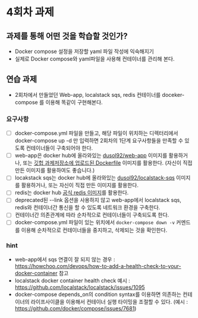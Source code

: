 # 4회차 과제

## 과제를 통해 어떤 것을 학습할 것인가?

- Docker compose 설정을 저장할 yaml 파일 작성에 익숙해지기
- 실제로 Docker compose와 yaml파일을 사용해 컨테이너를 관리해 본다.

## 연습 과제

- 2회차에서 만들었던 Web-app, localstack sqs, redis 컨테이너를 doceker-compose 를 이용해 똑같이 구현해본다.

### 요구사항
- [ ] docker-compose.yml 파일을 만들고, 해당 파일이 위치하는 디렉터리에서 docker-compose up -d 만 입력하면 2회차의 1단계 요구사항들을 만족할 수 있도록 컨테이너들이 구축되어야 한다.
- [ ] web-app은 docker hub에 올라와있는 [dusol92/web-app](https://hub.docker.com/r/dusol92/web-app) 이미지를 활용하거나, 또는 [깃헙 과제저장소에 업로드된 Dockerfile](https://github.com/kiworkshop/2021-docker-study/tree/master/2%ED%9A%8C%EC%B0%A8/deocks/docker-web-app) 이미지를 활용한다. (자신이 직접 만든 이미지를 활용하여도 좋습니다.)
- [ ] locakstack sqs는 docker hub에 올라와있는 [dusol92/localstack-sqs](https://hub.docker.com/repository/docker/dusol92/localstack-sqs) 이미지를 활용하거나, 또는 자신이 직접 만든 이미지를 활용한다.
- [ ] redis는 docker hub [공식 redis 이미지](https://hub.docker.com/_/redis)를 활용한다.
- [ ] deprecated된 --link 옵션을 사용하지 않고 web-app에서 localstack sqs, redis와 컨테이너간 통신을 할 수 있도록 네트워크 환경을 구축한다.
- [ ] 컨테이너간 의존관계에 따라 순차적으로 컨테이너들이 구축되도록 한다.
- [ ] docker-compose.yml 파일이 있는 위치에서 ```docker-compose down -v``` 커멘드를 이용해 순차적으로 컨테이너들을 중지하고, 삭제되는 것을 확인한다.

### hint
- web-app에서 sqs 연결이 잘 되지 않는 경우 : https://howchoo.com/devops/how-to-add-a-health-check-to-your-docker-container 참고
- localstack docker container health check 예시 : https://github.com/localstack/localstack/issues/1095
- docker-compose depends_on의 condition syntax를 이용하면 의존하는 컨테이너의 라이프사이클을 이용해서 컨테이너 실행 타이밍을 조절할 수 있다. (예시 : https://github.com/docker/compose/issues/7681)
